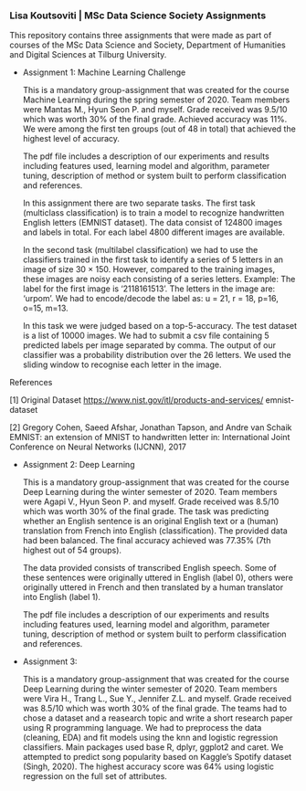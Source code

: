 ### Lisa Koutsoviti | MSc Data Science Society Assignments

This repository contains three assignments that were made as part of courses of the MSc Data Science and Society, Department of Humanities and Digital Sciences at Tilburg University.

- Assignment 1: Machine Learning Challenge

  This is a mandatory group-assignment that was created for the course Machine Learning during the spring semester of 2020. Team members were Mantas M., Hyun Seon P. and myself. Grade received was 9.5/10 which was worth 30% of the final grade. Achieved accuracy was 11%. We were among the first ten groups (out of 48 in total) that achieved the highest level of accuracy. 

  The pdf file includes a description of our experiments and results including features used, learning model and algorithm, parameter tuning, description of method or system built to perform classification and references.

  In this assignment there are two separate tasks. The first task (multiclass classification) is to train a model to recognize handwritten English letters (EMNIST dataset). The data consist of 124800 images and labels in total. For each label 4800 different images are available.

  In the second task (multilabel classification) we had to use the classifiers trained in the first task to identify a series of 5 letters in an image of size 30 × 150. However, compared to the training images, these images are noisy each consisting of a series letters. Example: The label for the first image is ‘2118161513’. The letters in the image are: ‘urpom’. We had to encode/decode the label as: u = 21, r = 18, p=16, o=15, m=13.

  In this task we were judged based on a top-5-accuracy. The test dataset is a list of 10000 images. We had to submit a csv file containing 5 predicted labels per image separated by comma. The output of our classifier was a probability distribution over the 26 letters. We used the sliding window to recognise each letter in the image.

References

[1] Original Dataset https://www.nist.gov/itl/products-and-services/ emnist-dataset

[2] Gregory Cohen, Saeed Afshar, Jonathan Tapson, and Andre van Schaik EMNIST: an extension of MNIST to handwritten letter in: International Joint Conference on Neural Networks (IJCNN), 2017

- Assignment 2: Deep Learning 

  This is a mandatory group-assignment that was created for the course Deep Learning during the winter semester of 2020. Team members were Agapi V., Hyun Seon P. and myself. Grade received was 8.5/10 which was worth 30% of the final grade. The task was predicting whether an English sentence is an original English text or a (human) translation from French into English (classification). The provided data had been balanced. The final accuracy achieved was 77.35% (7th highest out of 54 groups). 

  The data provided consists of transcribed English speech. Some of these sentences were originally uttered in English (label 0), others were originally uttered in French and then translated by a human translator into English (label 1).

  The pdf file includes a description of our experiments and results including features used, learning model and algorithm, parameter tuning, description of method or system built to perform classification and references.

- Assignment 3: 

  This is a mandatory group-assignment that was created for the course Deep Learning during the winter semester of 2020. Team members were Vira H., Trang L., Sue Y., Jennifer Z.L. and myself. Grade received was 8.5/10 which was worth 30% of the final grade. The teams had to chose a dataset and a reasearch topic and write a short research paper using R programming language. We had to preprocess the data (cleaning, EDA) and fit models using the knn and logistic regression classifiers. Main packages used base R, dplyr, ggplot2 and caret. We attempted to predict song popularity based on Kaggle’s Spotify dataset (Singh, 2020). The highest accuracy score was 64% using logistic regression on the full set of attributes. 
